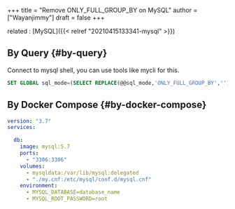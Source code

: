 +++
title = "Remove ONLY_FULL_GROUP_BY on MySQL"
author = ["Wayanjimmy"]
draft = false
+++

related
: [MySQL]({{< relref "20210415133341-mysql" >}})


## By Query {#by-query}

Connect to mysql shell, you can use tools like mycli for this.

```sql
SET GLOBAL sql_mode=(SELECT REPLACE(@@sql_mode,'ONLY_FULL_GROUP_BY',''));
```


## By Docker Compose {#by-docker-compose}

```yaml
version: "3.7"
services:

  db:
    image: mysql:5.7
    ports:
      - "3306:3306"
    volumes:
      - mysqldata:/var/lib/mysql:delegated
      - "./my.cnf:/etc/mysql/conf.d/mysql.cnf"
    environment:
      - MYSQL_DATABASE=database_name
      - MYSQL_ROOT_PASSWORD=root
```
